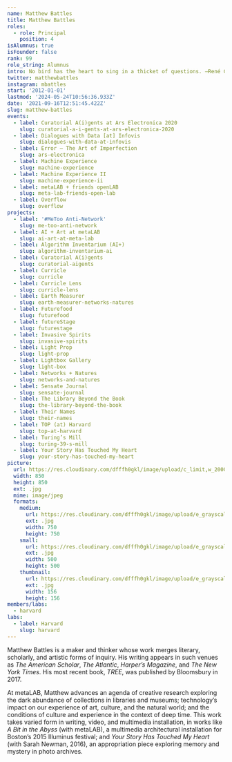 ```yaml
---
name: Matthew Battles
title: Matthew Battles
roles:
  - role: Principal
    position: 4
isAlumnus: true
isFounder: false
rank: 99
role_string: Alumnus
intro: No bird has the heart to sing in a thicket of questions. —René Char.
twitter: matthewbattles
instagram: mbattles
start: '2012-01-01'
lastmod: '2024-05-24T10:56:36.933Z'
date: '2021-09-16T12:51:45.422Z'
slug: matthew-battles
events:
  - label: Curatorial A(i)gents at Ars Electronica 2020
    slug: curatorial-a-i-gents-at-ars-electronica-2020
  - label: Dialogues with Data [at] Infovis
    slug: dialogues-with-data-at-infovis
  - label: Error – The Art of Imperfection
    slug: ars-electronica
  - label: Machine Experience
    slug: machine-experience
  - label: Machine Experience II
    slug: machine-experience-ii
  - label: metaLAB + friends openLAB
    slug: meta-lab-friends-open-lab
  - label: Overflow
    slug: overflow
projects:
  - label: '#MeToo Anti-Network'
    slug: me-too-anti-network
  - label: AI + Art at metaLAB
    slug: ai-art-at-meta-lab
  - label: Algorithm Inventarium (AI+)
    slug: algorithm-inventarium-ai
  - label: Curatorial A(i)gents
    slug: curatorial-aigents
  - label: Curricle
    slug: curricle
  - label: Curricle Lens
    slug: curricle-lens
  - label: Earth Measurer
    slug: earth-measurer-networks-natures
  - label: Futurefood
    slug: futurefood
  - label: futureStage
    slug: futurestage
  - label: Invasive Spirits
    slug: invasive-spirits
  - label: Light Prop
    slug: light-prop
  - label: Lightbox Gallery
    slug: light-box
  - label: Networks + Natures
    slug: networks-and-natures
  - label: Sensate Journal
    slug: sensate-journal
  - label: The Library Beyond the Book
    slug: the-library-beyond-the-book
  - label: Their Names
    slug: their-names
  - label: TOP (at) Harvard
    slug: top-at-harvard
  - label: Turing’s Mill
    slug: turing-39-s-mill
  - label: Your Story Has Touched My Heart
    slug: your-story-has-touched-my-heart
picture:
  url: https://res.cloudinary.com/dfffh0gkl/image/upload/c_limit,w_2000,h_2000/e_grayscale/v1629122131/matthew_18c95f4abd.jpg
  width: 850
  height: 850
  ext: .jpg
  mime: image/jpeg
  formats:
    medium:
      url: https://res.cloudinary.com/dfffh0gkl/image/upload/e_grayscale/v1629122131/medium_matthew_18c95f4abd.jpg
      ext: .jpg
      width: 750
      height: 750
    small:
      url: https://res.cloudinary.com/dfffh0gkl/image/upload/e_grayscale/v1629122132/small_matthew_18c95f4abd.jpg
      ext: .jpg
      width: 500
      height: 500
    thumbnail:
      url: https://res.cloudinary.com/dfffh0gkl/image/upload/e_grayscale/v1629122131/thumbnail_matthew_18c95f4abd.jpg
      ext: .jpg
      width: 156
      height: 156
members/labs:
  - harvard
labs:
  - label: Harvard
    slug: harvard
---
```

Matthew Battles is a maker and thinker whose work merges literary, scholarly, and artistic forms of inquiry. His writing appears in such venues as *The American Scholar*, *The Atlantic*, *Harper’s Magazine*, and *The New York Times*. His most recent book, *TREE*, was published by Bloomsbury in 2017.
  
At metaLAB, Matthew advances an agenda of creative research exploring the dark abundance of collections in libraries and museums; technology’s impact on our experience of art, culture, and the natural world; and the conditions of culture and experience in the context of deep time. This work takes varied form in writing, video, and multimedia installation, in works like *A Bit in the Abyss* (with metaLAB), a multimedia architectural installation for Boston’s 2015 Illuminus festival; and *Your Story Has Touched My Heart* (with Sarah Newman, 2016), an appropriation piece exploring memory and mystery in photo archives.